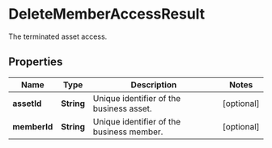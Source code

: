 

# DeleteMemberAccessResult

The terminated asset access.

## Properties

Name | Type | Description | Notes
------------ | ------------- | ------------- | -------------
**assetId** | **String** | Unique identifier of the business asset. |  [optional]
**memberId** | **String** | Unique identifier of the business member. |  [optional]



